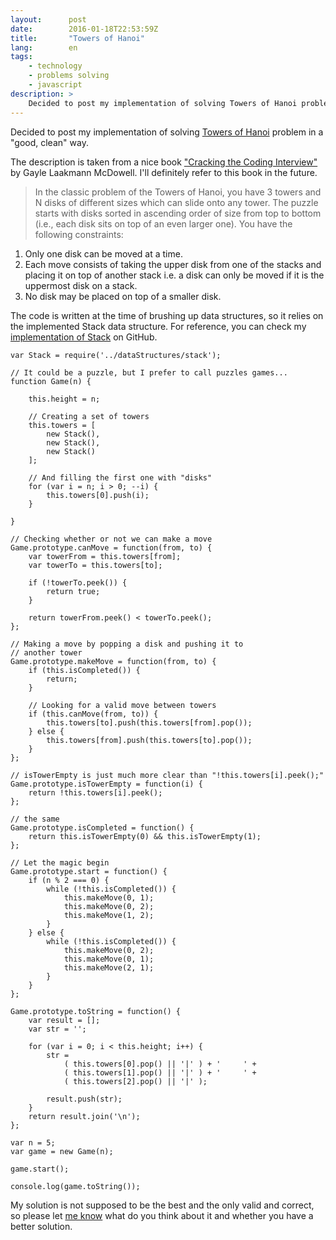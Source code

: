 ```yaml
---
layout:      post
date:        2016-01-18T22:53:59Z
title:       "Towers of Hanoi"
lang:        en
tags:
    - technology
    - problems solving
    - javascript
description: >
    Decided to post my implementation of solving Towers of Hanoi problem
---
```

Decided to post my implementation of solving [Towers of Hanoi](https://en.wikipedia.org/wiki/Tower_of_Hanoi) problem in a "good, clean" way.

The description is taken from a nice book ["Cracking the Coding Interview"](http://www.amazon.com/Cracking-Coding-Interview-Programming-Questions/dp/098478280X) by Gayle Laakmann McDowell. I'll definitely refer to this book in the future.

> In the classic problem of the Towers of Hanoi, you have 3 towers and N disks of different sizes which can slide onto any tower. The puzzle starts with disks sorted in ascending order of size from top to bottom (i.e., each disk sits on top of an even larger one). You have the following constraints:
1. Only one disk can be moved at a time.
2. Each move consists of taking the upper disk from one of the stacks and placing it on top  of another stack i.e. a disk can only be moved if it is the uppermost disk on a stack.
3. No disk may be placed on top of a smaller disk.

The code is written at the time of brushing up data structures, so it relies on the implemented Stack data structure. For reference, you can check my [implementation of Stack](https://github.com/kuzzmi/problems/blob/master/dataStructures/stack.js) on GitHub.

```
var Stack = require('../dataStructures/stack');

// It could be a puzzle, but I prefer to call puzzles games...
function Game(n) {

    this.height = n;

    // Creating a set of towers
    this.towers = [
        new Stack(),
        new Stack(),
        new Stack()
    ];

    // And filling the first one with "disks"
    for (var i = n; i > 0; --i) {
        this.towers[0].push(i);
    }

}

// Checking whether or not we can make a move
Game.prototype.canMove = function(from, to) {
    var towerFrom = this.towers[from];
    var towerTo = this.towers[to];

    if (!towerTo.peek()) {
        return true;
    }

    return towerFrom.peek() < towerTo.peek();
};

// Making a move by popping a disk and pushing it to
// another tower
Game.prototype.makeMove = function(from, to) {
    if (this.isCompleted()) {
        return;
    }

    // Looking for a valid move between towers
    if (this.canMove(from, to)) {
        this.towers[to].push(this.towers[from].pop());
    } else {
        this.towers[from].push(this.towers[to].pop());
    }
};

// isTowerEmpty is just much more clear than "!this.towers[i].peek();"
Game.prototype.isTowerEmpty = function(i) {
    return !this.towers[i].peek();
};

// the same
Game.prototype.isCompleted = function() {
    return this.isTowerEmpty(0) && this.isTowerEmpty(1);
};

// Let the magic begin
Game.prototype.start = function() {
    if (n % 2 === 0) {
        while (!this.isCompleted()) {
            this.makeMove(0, 1);
            this.makeMove(0, 2);
            this.makeMove(1, 2);
        }
    } else {
        while (!this.isCompleted()) {
            this.makeMove(0, 2);
            this.makeMove(0, 1);
            this.makeMove(2, 1);
        }
    }
};

Game.prototype.toString = function() {
    var result = [];
    var str = '';

    for (var i = 0; i < this.height; i++) {
        str =
            ( this.towers[0].pop() || '|' ) + '     ' +
            ( this.towers[1].pop() || '|' ) + '     ' +
            ( this.towers[2].pop() || '|' );

        result.push(str);
    }
    return result.join('\n');
};

var n = 5;
var game = new Game(n);

game.start();

console.log(game.toString());
```

My solution is not supposed to be the best and the only valid and correct, so please let [me know][twitter] what do you think about it and whether you have a better solution.

[twitter]: http://twitter.com/kuzzmi
